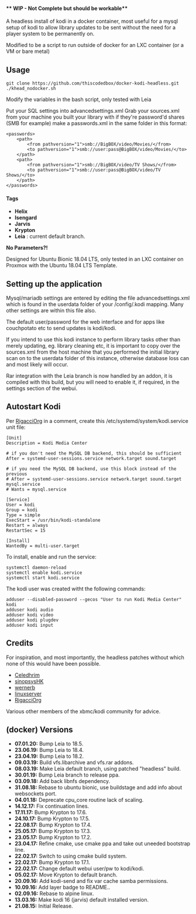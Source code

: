 #### ** WIP - Not Complete but should be workable**

A headless install of kodi in a docker container, most useful for a mysql setup of kodi to allow library updates to be sent without the need for a player system to be permanently on.

Modified to be a script to run outside of docker for an LXC container (or a VM or bare metal)

## Usage

```
git clone https://github.com/thiscodedbox/docker-kodi-headless.git
./khead_nodocker.sh
```

Modify the variables in the bash script, only tested with Leia

Put your SQL settings into advancedsettings.xml
Grab your sources.xml from your machine you built your library with
if they're password'd shares (SMB for example) make a passwords.xml in the same folder in this format:

```
<passwords>
    <path>
        <from pathversion="1">smb://BigBOX/video/Movies/</from>
        <to pathversion="1">smb://user:pass@BigBOX/video/Movies/</to>
    </path>
    <path>
        <from pathversion="1">smb://BigBOX/video/TV Shows/</from>
        <to pathversion="1">smb://user:pass@BigBOX/video/TV Shows/</to>
    </path>
</passwords>
```

#### Tags
+ **Helix**
+ **Isengard**
+ **Jarvis**
+ **Krypton**
+ **Leia** : current default branch.


**No Parameters?!**

Designed for Ubuntu Bionic 18.04 LTS, only tested in an LXC container on Proxmox with the Ubuntu 18.04 LTS Template.

## Setting up the application

Mysql/mariadb settings are entered by editing the file advancedsettings.xml which is found in the userdata folder of your /config/.kodi mapping. Many other settings are within this file also.

The default user/password for the web interface and for apps like couchpotato etc to send updates is kodi/kodi.

If you intend to use this kodi instance to perform library tasks other than merely updating, eg. library cleaning etc, it is important to copy over the sources.xml from the host machine that you performed the initial library scan on to the userdata folder of this instance, otherwise database loss can and most likely will occur.

Rar integration with the Leia branch is now handled by an addon,
it is compiled with this build, but you will need to enable it, if required, in the settings section of the webui.

## Autostart Kodi

Per [RigacciOrg](https://github.com/RigacciOrg) in a comment, create this /etc/systemd/system/kodi.service unit file:
```
[Unit]
Description = Kodi Media Center

# if you don't need the MySQL DB backend, this should be sufficient
After = systemd-user-sessions.service network.target sound.target

# if you need the MySQL DB backend, use this block instead of the previous
# After = systemd-user-sessions.service network.target sound.target mysql.service
# Wants = mysql.service

[Service]
User = kodi
Group = kodi
Type = simple
ExecStart = /usr/bin/kodi-standalone
Restart = always
RestartSec = 15

[Install]
WantedBy = multi-user.target
```


To install, enable and run the service:
```
systemctl daemon-reload
systemctl enable kodi.service
systemctl start kodi.service
```
The kodi user was created witht the following commands:
```
adduser --disabled-password --gecos "User to run Kodi Media Center" kodi
adduser kodi audio
adduser kodi video
adduser kodi plugdev
adduser kodi input
```

## Credits
For inspiration, and most importantly, the headless patches without which none of this would have been possible. 

+ [Celedhrim](https://github.com/Celedhrim)
+ [sinopsysHK](https://github.com/sinopsysHK)
+ [wernerb](https://github.com/wernerb)
+ [linuxserver](https://github.com/linuxserver)
+ [RigacciOrg](https://github.com/RigacciOrg)

Various other members of the xbmc/kodi community for advice.

## (docker) Versions

+ **07.01.20:** Bump Leia to 18.5.
+ **23.06.19:** Bump Leia to 18.4.
+ **23.04.19:** Bump Leia to 18.2.
+ **09.03.19:** Build vfs.libarchive and vfs.rar addons.
+ **08.03.19:** Make Leia default branch, using patched "headless" build.
+ **30.01.19:** Bump Leia branch to release ppa.
+ **03.09.18:** Add back libnfs dependency.
+ **31.08.18:** Rebase to ubuntu bionic, use buildstage and add info about websockets port.
+ **04.01.18:** Deprecate cpu_core routine lack of scaling.
+ **14.12.17:** Fix continuation lines.
+ **17.11.17:** Bump Krypton to 17.6.
+ **24.10.17:** Bump Krypton to 17.5.
+ **22.08.17:** Bump Krypton to 17.4.
+ **25.05.17:** Bump Krypton to 17.3.
+ **23.05.17:** Bump Krypton to 17.2.
+ **23.04.17:** Refine cmake, use cmake ppa and take out uneeded bootstrap line.
+ **22.02.17:** Switch to using cmake build system.
+ **22.02.17:** Bump Krypton to 17.1.
+ **22.02.17:** Change default webui user/pw to kodi/kodi.
+ **05.02.17:** Move Krypton to default branch.
+ **20.09.16:** Add kodi-send and fix var cache samba permissions.
+ **10.09.16:** Add layer badge to README..
+ **02.09.16:** Rebase to alpine linux.
+ **13.03.16:** Make kodi 16 (jarvis) default installed version.
+ **21.08.15:** Initial Release.
